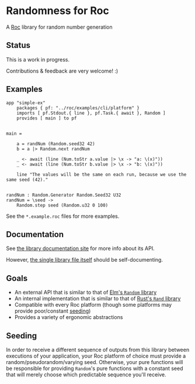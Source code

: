 # Randomness for Roc

A [Roc](https://roc-lang.org) library for random number generation

## Status

This is a work in progress.

Contributions & feedback are very welcome! :)

## Examples

```
app "simple-ex"
    packages { pf: "../roc/examples/cli/platform" }
    imports [ pf.Stdout.{ line }, pf.Task.{ await }, Random ]
    provides [ main ] to pf


main =
    
    a = randNum (Random.seed32 42)
    b = a |> Random.next randNum

    _ <- await (line (Num.toStr a.value |> \x -> "a: \(x)"))
    _ <- await (line (Num.toStr b.value |> \x -> "b: \(x)"))
    
    line "The values will be the same on each run, because we use the same seed (42)."


randNum : Random.Generator Random.Seed32 U32
randNum = \seed ->
    Random.step seed (Random.u32 0 100)
```

See the `*.example.roc` files for more examples.

## Documentation

See [the library documentation site](JanCVanB.github.io/roc-random)
for more info about its API.

However,
[the single library file itself](Random.roc)
should be self-documenting.

## Goals

* An external API that is similar to that of
[Elm's `Random` library](https://github.com/elm/random)
* An internal implementation that is similar to that of
[Rust's `Rand` library](https://github.com/rust-random/rand)
* Compatible with every Roc platform
(though some platforms may provide poor/constant [seeding](#Seeding))
* Provides a variety of ergonomic abstractions

## Seeding

In order to receive a different sequence of outputs from this library
between executions of your application,
your Roc platform of choice must provide
a random/pseudorandom/varying seed.
Otherwise, your pure functions will be responsible
for providing `Random`'s pure functions with a constant seed
that will merely choose which predictable sequence you'll receive.
